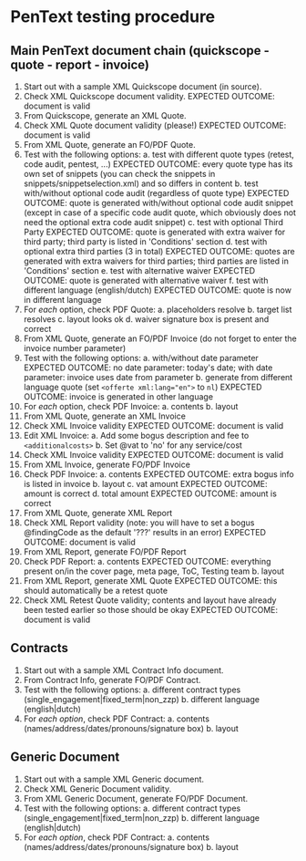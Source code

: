 # PenText testing procedure

## Main PenText document chain (quickscope - quote - report - invoice)

1. Start out with a sample XML Quickscope document (in source).
2. Check XML Quickscope document validity.
		EXPECTED OUTCOME: document is valid
3. From Quickscope, generate an XML Quote.
4. Check XML Quote document validity (please!)
		EXPECTED OUTCOME: document is valid
5. From XML Quote, generate an FO/PDF Quote.
6. Test with the following options: 
	a. test with different quote types (retest, code audit, pentest, ...)
		EXPECTED OUTCOME: every quote type has its own set of snippets (you can check the snippets in snippets/snippetselection.xml) and so differs in content
	b. test with/without optional code audit (regardless of quote type)
		EXPECTED OUTCOME: quote is generated with/without optional code audit snippet (except in case of a specific code audit quote, which obviously does not need the optional extra code audit snippet)
	c. test with optional Third Party
		EXPECTED OUTCOME: quote is generated with extra waiver for third party; third party is listed in 'Conditions' section
	d. test with optional extra third parties (3 in total)
		EXPECTED OUTCOME: quotes are generated with extra waivers for third parties; third parties are listed in 'Conditions' section
	e. test with alternative waiver
		EXPECTED OUTCOME: quote is generated with alternative waiver
	f. test with different language (english/dutch)
		EXPECTED OUTCOME: quote is now in different language
7. For *each* option, check PDF Quote:
	a. placeholders resolve
	b. target list resolves
	c. layout looks ok
	d. waiver signature box is present and correct
8. From XML Quote, generate an FO/PDF Invoice (do not forget to enter the invoice number parameter)
9. Test with the following options:
	a. with/without date parameter
		EXPECTED OUTCOME: no date parameter: today's date; with date parameter: invoice uses date from parameter
	b. generate from different language quote (set `<offerte xml:lang="en">` to `nl`)
		EXPECTED OUTCOME: invoice is generated in other language
10. For *each* option, check PDF Invoice:
	a. contents
	b. layout
11. From XML Quote, generate an XML Invoice
12. Check XML Invoice validity
		EXPECTED OUTCOME: document is valid
13. Edit XML Invoice:
	a. Add some bogus description and fee to `<additionalcosts>`
	b. Set @vat to 'no' for any service/cost
14. Check XML Invoice validity
		EXPECTED OUTCOME: document is valid
15. From XML Invoice, generate FO/PDF Invoice
16. Check PDF Invoice:
	a. contents
		EXPECTED OUTCOME: extra bogus info is listed in invoice
	b. layout
	c. vat amount
		EXPECTED OUTCOME: amount is correct
	d. total amount
		EXPECTED OUTCOME: amount is correct
17. From XML Quote, generate XML Report
18. Check XML Report validity (note: you will have to set a bogus @findingCode as the default '???' results in an error)
		EXPECTED OUTCOME: document is valid
19. From XML Report, generate FO/PDF Report
20. Check PDF Report:
	a. contents
		EXPECTED OUTCOME: everything present on/in the cover page, meta page, ToC, Testing team
	b. layout
21. From XML Report, generate XML Quote
		EXPECTED OUTCOME: this should automatically be a retest quote
22. Check XML Retest Quote validity; contents and layout have already been tested earlier so those should be okay
		EXPECTED OUTCOME: document is valid

## Contracts

1. Start out with a sample XML Contract Info document.
2. From Contract Info, generate FO/PDF Contract.
3. Test with the following options:
	a. different contract types (single_engagement|fixed_term|non_zzp)
	b. different language (english|dutch)
4. For *each option*, check PDF Contract:
	a. contents (names/address/dates/pronouns/signature box)
	b. layout


## Generic Document

1. Start out with a sample XML Generic document.
2. Check XML Generic Document validity.
2. From XML Generic Document, generate FO/PDF Document.
3. Test with the following options:
	a. different contract types (single_engagement|fixed_term|non_zzp)
	b. different language (english|dutch)
4. For *each option*, check PDF Contract:
	a. contents (names/address/dates/pronouns/signature box)
	b. layout
